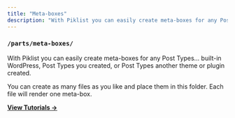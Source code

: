 ```yaml
---
title: "Meta-boxes"
description: "With Piklist you can easily create meta-boxes for any Post Types… built-in WordPress, Post Types you created, or Post Types another theme or plugin created."
---
```


### `/parts/meta-boxes/`

With Piklist you can easily create meta-boxes for any Post Types… built-in WordPress, Post Types you created, or Post Types another theme or plugin created.

You can create as many files as you like and place them in this folder. Each file will render one meta-box.

**[View Tutorials &rightarrow;](/tutorials/meta-boxes/)**
